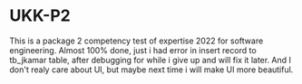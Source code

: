 # UKK-P2
This is a package 2 competency test of expertise 2022 for software engineering. Almost 100% done, just i had error in insert record to tb_jkamar table, after debugging for while i give up and will fix it later. And I don't realy care about UI, but maybe next time i will make UI more beautiful.
